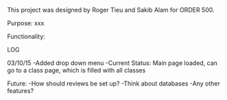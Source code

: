This project was designed by Roger Tieu and Sakib Alam for ORDER 500. 


Purpose: xxx

Functionality:



LOG

03/10/15
-Added drop down menu
-Current Status: Main page loaded, can go to a class page, which is filled with all classes

Future:
-How should reviews be set up?
-Think about databases
-Any other features?
